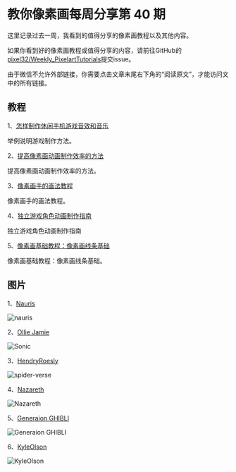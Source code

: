 # 教你像素画每周分享第 40 期


这里记录过去一周，我看到的值得分享的像素画教程以及其他内容。

如果你看到好的像素画教程或值得分享的内容，请前往GitHub的[pixel32/Weekly_PixelartTutorials](https://github.com/pixel32/Weekly_PixelartTutorials "pixel32/Weekly_PixelartTutorials")提交issue。

由于微信不允许外部链接，你需要点击文章末尾右下角的“阅读原文”，才能访问文中的所有链接。


## 教程

1、[怎样制作休闲手机游戏音效和音乐](https://mp.weixin.qq.com/s/jtQOwnDGruJZ2WKkYUsTlw "教你画像素画")

举例说明游戏制作方法。

2、[提高像素画动画制作效率的方法](https://mp.weixin.qq.com/s/jKSVtn5BNoRzhehDtGDsSg "教你画像素画")

提高像素画动画制作效率的方法。

3、[像素画手的画法教程](像素画手的画法教程 "像素画手的画法教程")

像素画手的画法教程。

4、[独立游戏角色动画制作指南](https://mp.weixin.qq.com/s/VKUTZ_2mw_kuoTJJidYNTg "独立游戏角色动画制作指南")

独立游戏角色动画制作指南

5、[像素画基础教程：像素画线条基础](https://mp.weixin.qq.com/s/eD0wlIMyzcXLFC5waM2lXw "像素画基础教程：像素画线条基础")

像素画基础教程：像素画线条基础。


## 图片

1、[Nauris](https://patreon.com/Namatnieks "nauria") 

![nauris](https://pbs.twimg.com/media/EA5iT61WsAARsnl?format=png&name=medium "nauris")

2、[Ollie Jamie](https://ko-fi.com/olliejamie "Ollie Jamie")

![Sonic](https://pbs.twimg.com/media/EA6HpdfXYAE5yYr?format=jpg&name=large "Sonic")

3、[HendryRoesly](https://hendryroesly.artstation.com "HendryRoesly")

![spider-verse](https://pbs.twimg.com/media/EAbXzUlVAAA_Wzi?format=png&name=small "spider-verse")

4、[Nazareth](https://patreon.com/Namatnieks "Nazareth") 

![Nazareth](https://pbs.twimg.com/media/EA5y6LDXUAU8kA7?format=png&name=medium "Nazareth")

5、[Generaion GHIBLI](https://ko-fi.com/olliejamie "Generaion GHIBLI")

![Generaion GHIBLI](https://pbs.twimg.com/media/EA4ErAmXsAA6O3V?format=png&name=small "Generaion GHIBLI")

6、[KyleOlson](https://hendryroesly.artstation.com "KyleOlson")

![KyleOlson](https://pbs.twimg.com/media/EAv_ERGXoAEKrCd?format=png&name=small "KyleOlson")
